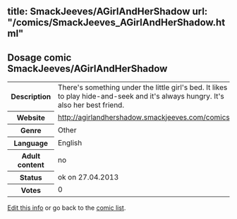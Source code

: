 title: SmackJeeves/AGirlAndHerShadow
url: "/comics/SmackJeeves_AGirlAndHerShadow.html"
---
Dosage comic SmackJeeves/AGirlAndHerShadow
-----------------------------------------

<p id="msg"></p>
<script type="text/javascript">
if (window.location.search === '?edit_info_mail=sent_ok') {
  var elem = document.getElementById("msg");
  elem.innerHTML = 'Edited information sucessfully sent.';
  elem.className = 'ok';
}
</script>
<table class="comicinfo">
<tr>
<th>Description</th><td>There's something under the little girl's bed. It likes to play hide-and-seek and it's always hungry. It's also her best friend.</td>
</tr>
<tr>
<th>Website</th><td><a href="http://agirlandhershadow.smackjeeves.com/comics/">http://agirlandhershadow.smackjeeves.com/comics/</a></td>
</tr>
<tr>
<th>Genre</th><td>Other</td>
</tr>
<tr>
<th>Language</th><td>English</td>
</tr>
<tr>
<th>Adult content</th><td>no</td>
</tr>
<tr>
<th>Status</th><td>ok on 27.04.2013</td>
</tr>
<tr>
<th>Votes</th><td>0</td>
</tr>
</table>

[Edit this info](SmackJeeves_AGirlAndHerShadow_edit.html) or go back to the [comic list](../comic-index.html).
